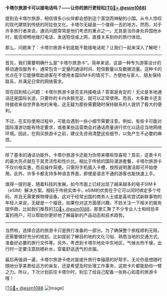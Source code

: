 **卡塔尔旅游卡可以接电话吗？——让你的旅行更轻松[[TG💪+ @esim1088](https://t.me/s/esim1088)]**

提到去卡塔尔旅游，相信很多小伙伴都会想到这个富饶而神秘的小国。从令人惊叹的现代建筑到传统的阿拉伯文化，卡塔尔无疑是一个值得一去的地方。然而，对于许多旅行者来说，通讯问题常常是他们考虑的重点之一。尤其是当你身处异国他乡时，能否顺畅地拨打电话、发送短信或上网，直接关系到你的旅行体验。

那么，问题来了：卡塔尔旅游卡到底能不能接电话呢？让我们一起来深入了解吧！

---

首先，我们需要明确什么是“卡塔尔旅游卡”。简单来说，这是一种专为游客设计的移动通信服务卡，通常包含一定量的通话时间、短信数量以及数据流量。这种卡的优点在于它能够帮助游客在不使用本国SIM卡的情况下，方便地与家人、朋友保持联系，并满足日常的网络需求。

现在回到核心问题：卡塔尔旅游卡是否支持接电话？答案是肯定的！无论是本地通话还是国际长途，只要你的卡内余额充足，就可以正常使用。而且，大多数卡还支持接收来自世界各地的来电，这无疑为那些需要随时保持联系的人提供了极大的便利。

不过，在实际使用过程中，可能会遇到一些小细节需要注意。例如，有些卡可能对国际漫游功能有特定要求，或者某些运营商会对通话质量进行优化以适应当地网络环境。因此，在购买旅游卡之前，建议先咨询清楚这些细节，以免产生不必要的麻烦。

---

除了基本的通话功能外，卡塔尔旅游卡还能为你带来哪些惊喜呢？其实，这类卡片的最大亮点就在于其灵活性和性价比。相比于传统的国际漫游套餐，卡塔尔旅游卡不仅价格实惠，而且操作简便。只需将手机插入卡槽，按照说明激活即可开始使用。此外，许多卡都支持多种语言界面，即便是语言不通的游客也能快速上手。

值得一提的是，随着科技的发展，如今市面上已经出现了越来越多的电子SIM卡（eSIM）解决方案。相较于传统实体卡，eSIM的优势在于它可以同时绑定多个号码，并且无需更换物理设备。这对于经常出国的商务人士或是喜欢尝试新鲜事物的年轻人来说，无疑是一个福音。如果你对这方面感兴趣，不妨关注一下相关的服务提供商，比如我们推荐的[TG💪+ @esim1088](https://t.me/s/esim1088)，那里汇聚了不少专业人士和经验丰富的用户，可以帮助你更好地了解最新的产品动态和技术趋势。

---

当然啦，选择合适的旅游卡只是旅行准备的一部分。为了确保整个旅程顺利无阻，还需要做好充分的规划。比如提前了解目的地的文化习俗、熟悉当地的交通方式、准备好必要的旅行文件等。另外，考虑到卡塔尔地处中东地区，气候炎热干燥，出行时一定要注意防晒补水，穿着舒适透气的衣服。

最后再强调一遍，卡塔尔旅游卡绝对是提升旅行幸福感的好帮手。无论你是想随时随地分享美景给远方的亲友，还是希望及时处理工作事务，这款卡片都能助你一臂之力。所以，下次计划前往卡塔尔时，别忘了给自己配备一张称心如意的旅游卡哦！

[[TG💪+ @esim1088](https://t.me/s/esim1088) ![Image](https://i.postimg.cc/4NQfJmqS/Snipaste-2025-05-13-00-14-12.png)]